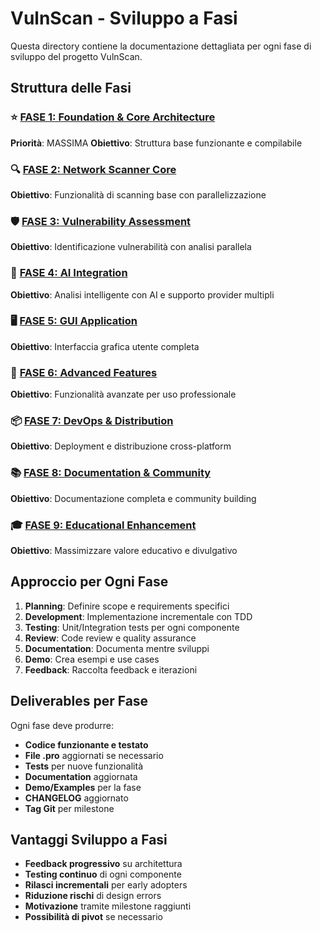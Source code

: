 # VulnScan - Sviluppo a Fasi

Questa directory contiene la documentazione dettagliata per ogni fase di sviluppo del progetto VulnScan.

## Struttura delle Fasi

### ⭐ [FASE 1: Foundation & Core Architecture](./fase1-foundation.md)
**Priorità**: MASSIMA
**Obiettivo**: Struttura base funzionante e compilabile

### 🔍 [FASE 2: Network Scanner Core](./fase2-network-scanner.md)
**Obiettivo**: Funzionalità di scanning base con parallelizzazione

### 🛡️ [FASE 3: Vulnerability Assessment](./fase3-vulnerability.md)
**Obiettivo**: Identificazione vulnerabilità con analisi parallela

### 🤖 [FASE 4: AI Integration](./fase4-ai-integration.md)
**Obiettivo**: Analisi intelligente con AI e supporto provider multipli

### 🖥️ [FASE 5: GUI Application](./fase5-gui.md)
**Obiettivo**: Interfaccia grafica utente completa

### 🚀 [FASE 6: Advanced Features](./fase6-advanced.md)
**Obiettivo**: Funzionalità avanzate per uso professionale

### 📦 [FASE 7: DevOps & Distribution](./fase7-devops.md)
**Obiettivo**: Deployment e distribuzione cross-platform

### 📚 [FASE 8: Documentation & Community](./fase8-documentation.md)
**Obiettivo**: Documentazione completa e community building

### 🎓 [FASE 9: Educational Enhancement](./fase9-educational.md)
**Obiettivo**: Massimizzare valore educativo e divulgativo

## Approccio per Ogni Fase

1. **Planning**: Definire scope e requirements specifici
2. **Development**: Implementazione incrementale con TDD
3. **Testing**: Unit/Integration tests per ogni componente
4. **Review**: Code review e quality assurance
5. **Documentation**: Documenta mentre sviluppi
6. **Demo**: Crea esempi e use cases
7. **Feedback**: Raccolta feedback e iterazioni

## Deliverables per Fase

Ogni fase deve produrre:
- **Codice funzionante e testato**
- **File .pro** aggiornati se necessario
- **Tests** per nuove funzionalità
- **Documentation** aggiornata
- **Demo/Examples** per la fase
- **CHANGELOG** aggiornato
- **Tag Git** per milestone

## Vantaggi Sviluppo a Fasi

- **Feedback progressivo** su architettura
- **Testing continuo** di ogni componente
- **Rilasci incrementali** per early adopters
- **Riduzione rischi** di design errors
- **Motivazione** tramite milestone raggiunti
- **Possibilità di pivot** se necessario